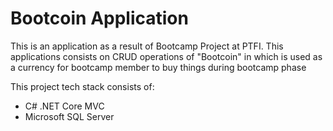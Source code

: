 # Bootcoin Application

This is an application as a result of Bootcamp Project at PTFI. This applications consists on CRUD operations of "Bootcoin" in which is used as a currency for bootcamp member to buy things during bootcamp phase

This project tech stack consists of:
- C# .NET Core MVC
- Microsoft SQL Server
